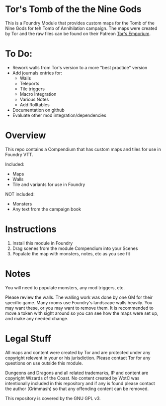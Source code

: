 # Tor's Tomb of the the Nine Gods

This is a Foundry Module that provides custom maps for the Tomb of the Nine Gods for teh Tomb of Annihilation campaign.  The maps were created by Tor and the raw files can be found on their Patreon [Tor's Emporium](https://www.patreon.com/posts/tomb-of-nine-new-59560381).  

# To Do:
- Rework walls from Tor's version to a more "best practice" version
- Add journals entries for:
  - Walls
  - Teleports
  - Tile triggers
  - Macro Integration
  - Various Notes
  - Add Rolltables
- Documentation on github
- Evaluate other mod integration/dependencies

# Overview
This repo contains a Compendium that has custom maps and tiles for use in Foundry VTT.

Included:
- Maps
- Walls
- Tile and variants for use in Foundry

NOT included:
- Monsters
- Any text from the campaign book

# Instructions
1. Install this module in Foundry
2. Drag scenes from the module Compendium into your Scenes
3. Populate the map with monsters, notes, etc as you see fit

# Notes
You will need to populate monsters, any mod triggers, etc.

Please review the walls.  The walling work was done by one GM for their specific game.  Many rooms use Foundry's landscape walls heavily.  You may want these, or you may want to remove them.  It is recommended to move a token with sight around so you can see how the maps were set up, and make any needed change.

# Legal Stuff
All maps and content were created by Tor and are protected under any copyright relevent in your or his jurisdiction.  Please contact Tor for any questions on use outside this module.

Dungeons and Dragons and all related trademarks, IP and content are copyright Wizards of the Coast.  No content created by WotC was intentionally included in this repository and if any is found please contact the author (Grimmash) so that any offending content can be removed.

This repository is covered by the GNU GPL v3.
